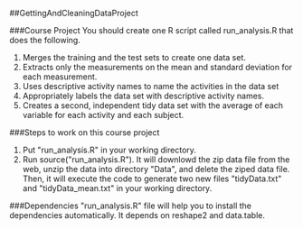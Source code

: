 ##GettingAndCleaningDataProject


###Course Project
You should create one R script called run_analysis.R that does the following.

1. Merges the training and the test sets to create one data set.
2. Extracts only the measurements on the mean and standard deviation for each measurement.
3. Uses descriptive activity names to name the activities in the data set
4. Appropriately labels the data set with descriptive activity names.
5. Creates a second, independent tidy data set with the average of each variable for each activity and each subject.

###Steps to work on this course project
1. Put "run_analysis.R" in your working directory.
2. Run source("run_analysis.R"). It will downlowd the zip data file from the web, unzip the data into directory "Data", 
   and delete the ziped data file. Then, it will execute the code to generate two new files  "tidyData.txt" and "tidyData_mean.txt" in 
   your working directory.
   
###Dependencies
"run_analysis.R" file will help you to install the dependencies automatically. It depends on reshape2 and data.table.